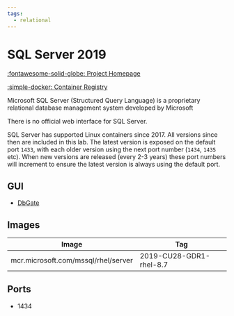 ```yaml
---
tags:
  - relational
---
```

# SQL Server 2019

[:fontawesome-solid-globe: Project Homepage](https://www.microsoft.com/en-gb/sql-server)

[:simple-docker: Container Registry](https://mcr.microsoft.com/en-us/catalog?cat=Databases&alphaSort=asc&alphaSortKey=Name)

Microsoft SQL Server (Structured Query Language) is a proprietary relational database management system developed by Microsoft

There is no official web interface for SQL Server.

SQL Server has supported Linux containers since 2017. All versions since then are included in this lab. The latest version is exposed on the default port `1433`, with each older version using the next port number (`1434`, `1435` etc). When new versions are released (every 2-3 years) these port numbers will increment to ensure the latest version is always using the default port.

## GUI

- [DbGate](../dbgate)

## Images
| Image | Tag |
| --- | --- |
| mcr.microsoft.com/mssql/rhel/server | 2019-CU28-GDR1-rhel-8.7 |

## Ports
- 1434



